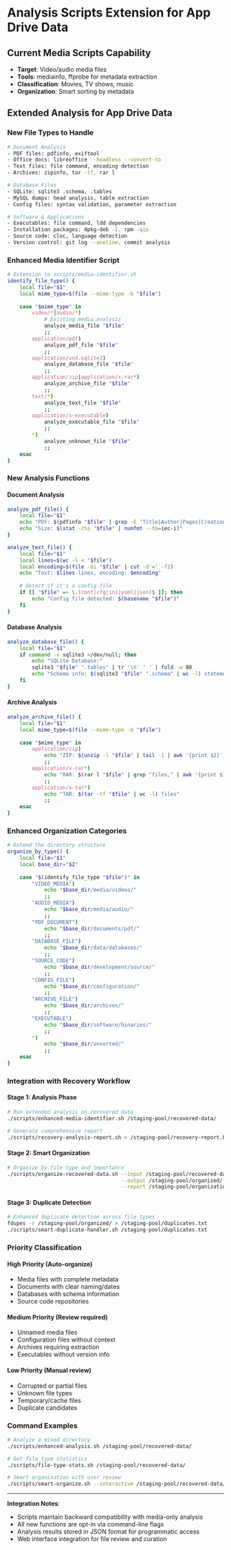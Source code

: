 # Analysis Scripts Extension for App Drive Data

## Current Media Scripts Capability
- **Target**: Video/audio media files
- **Tools**: mediainfo, ffprobe for metadata extraction
- **Classification**: Movies, TV shows, music
- **Organization**: Smart sorting by metadata

## Extended Analysis for App Drive Data

### New File Types to Handle
```bash
# Document Analysis
- PDF files: pdfinfo, exiftool
- Office docs: libreoffice --headless --convert-to
- Text files: file command, encoding detection
- Archives: zipinfo, tar -tf, rar l

# Database Files
- SQLite: sqlite3 .schema, .tables
- MySQL dumps: head analysis, table extraction
- Config files: syntax validation, parameter extraction

# Software & Applications
- Executables: file command, ldd dependencies
- Installation packages: dpkg-deb -I, rpm -qip
- Source code: cloc, language detection
- Version control: git log --oneline, commit analysis
```

### Enhanced Media Identifier Script
```bash
# Extension to scripts/media-identifier.sh
identify_file_type() {
    local file="$1"
    local mime_type=$(file --mime-type -b "$file")
    
    case "$mime_type" in
        video/*|audio/*)
            # Existing media analysis
            analyze_media_file "$file"
            ;;
        application/pdf)
            analyze_pdf_file "$file"
            ;;
        application/vnd.sqlite3)
            analyze_database_file "$file"
            ;;
        application/zip|application/x-rar*)
            analyze_archive_file "$file"
            ;;
        text/*)
            analyze_text_file "$file"
            ;;
        application/x-executable)
            analyze_executable_file "$file"
            ;;
        *)
            analyze_unknown_file "$file"
            ;;
    esac
}
```

### New Analysis Functions

#### Document Analysis
```bash
analyze_pdf_file() {
    local file="$1"
    echo "PDF: $(pdfinfo "$file" | grep -E 'Title|Author|Pages|CreationDate')"
    echo "Size: $(stat -c%s "$file" | numfmt --to=iec-i)"
}

analyze_text_file() {
    local file="$1"
    local lines=$(wc -l < "$file")
    local encoding=$(file -bi "$file" | cut -d'=' -f2)
    echo "Text: $lines lines, encoding: $encoding"
    
    # Detect if it's a config file
    if [[ "$file" =~ \.(conf|cfg|ini|yaml|json)$ ]]; then
        echo "Config file detected: $(basename "$file")"
    fi
}
```

#### Database Analysis
```bash
analyze_database_file() {
    local file="$1"
    if command -v sqlite3 >/dev/null; then
        echo "SQLite Database:"
        sqlite3 "$file" ".tables" | tr '\n' ' ' | fold -w 80
        echo "Schema info: $(sqlite3 "$file" ".schema" | wc -l) statements"
    fi
}
```

#### Archive Analysis
```bash
analyze_archive_file() {
    local file="$1"
    local mime_type=$(file --mime-type -b "$file")
    
    case "$mime_type" in
        application/zip)
            echo "ZIP: $(unzip -l "$file" | tail -1 | awk '{print $2}') files"
            ;;
        application/x-rar*)
            echo "RAR: $(rar l "$file" | grep "files," | awk '{print $1}')"
            ;;
        application/x-tar*)
            echo "TAR: $(tar -tf "$file" | wc -l) files"
            ;;
    esac
}
```

### Enhanced Organization Categories
```bash
# Extend the directory structure
organize_by_type() {
    local file="$1"
    local base_dir="$2"
    
    case "$(identify_file_type "$file")" in
        "VIDEO_MEDIA")
            echo "$base_dir/media/videos/"
            ;;
        "AUDIO_MEDIA")
            echo "$base_dir/media/audio/"
            ;;
        "PDF_DOCUMENT")
            echo "$base_dir/documents/pdf/"
            ;;
        "DATABASE_FILE")
            echo "$base_dir/data/databases/"
            ;;
        "SOURCE_CODE")
            echo "$base_dir/development/source/"
            ;;
        "CONFIG_FILE")
            echo "$base_dir/configuration/"
            ;;
        "ARCHIVE_FILE")
            echo "$base_dir/archives/"
            ;;
        "EXECUTABLE")
            echo "$base_dir/software/binaries/"
            ;;
        *)
            echo "$base_dir/unsorted/"
            ;;
    esac
}
```

### Integration with Recovery Workflow

#### Stage 1: Analysis Phase
```bash
# Run extended analysis on recovered data
./scripts/enhanced-media-identifier.sh /staging-pool/recovered-data/

# Generate comprehensive report
./scripts/recovery-analysis-report.sh > /staging-pool/recovery-report.html
```

#### Stage 2: Smart Organization
```bash
# Organize by file type and importance
./scripts/organize-recovered-data.sh --input /staging-pool/recovered-data/ \
                                     --output /staging-pool/organized/ \
                                     --report /staging-pool/organization-log.txt
```

#### Stage 3: Duplicate Detection
```bash
# Enhanced duplicate detection across file types
fdupes -r /staging-pool/organized/ > /staging-pool/duplicates.txt
./scripts/smart-duplicate-handler.sh /staging-pool/duplicates.txt
```

### Priority Classification

#### High Priority (Auto-organize)
- Media files with complete metadata
- Documents with clear naming/dates
- Databases with schema information
- Source code repositories

#### Medium Priority (Review required)
- Unnamed media files
- Configuration files without context
- Archives requiring extraction
- Executables without version info

#### Low Priority (Manual review)
- Corrupted or partial files
- Unknown file types
- Temporary/cache files
- Duplicate candidates

### Command Examples
```bash
# Analyze a mixed directory
./scripts/enhanced-analysis.sh /staging-pool/recovered-data/

# Get file type statistics
./scripts/file-type-stats.sh /staging-pool/recovered-data/

# Smart organization with user review
./scripts/smart-organize.sh --interactive /staging-pool/recovered-data/
```

---
**Integration Notes**:
- Scripts maintain backward compatibility with media-only analysis
- All new functions are opt-in via command-line flags
- Analysis results stored in JSON format for programmatic access
- Web interface integration for file review and curation